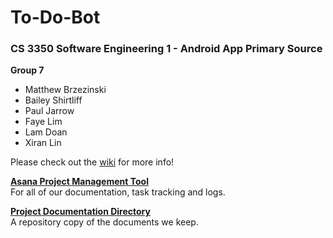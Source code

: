 # To-Do-Bot
### CS 3350 Software Engineering 1 - Android App Primary Source

**Group 7**

* Matthew Brzezinski
* Bailey Shirtliff
* Paul Jarrow
* Faye Lim
* Lam Doan
* Xiran Lin

Please check out the [wiki](https://github.com/DotFreelance/To-Do-Bot/wiki) for more info!

**[Asana Project Management Tool](https://app.asana.com/0/79240126926484/list)**  
For all of our documentation, task tracking and logs.

**[Project Documentation Directory](https://github.com/DotFreelance/To-Do-Bot/tree/master/Documentation)**  
A repository copy of the documents we keep.
